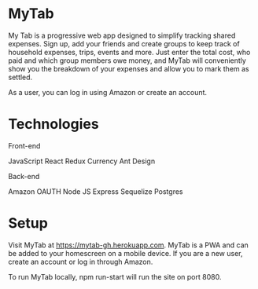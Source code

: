 # MyTab

My Tab is a progressive web app designed to simplify tracking shared expenses. Sign up, add your friends and create groups to keep track of household expenses, trips, events and more. Just enter the total cost, who paid and which group members owe money, and MyTab will conveniently show you the breakdown of your expenses and allow you to mark them as settled.

As a user, you can log in using Amazon or create an account.

# Technologies

Front-end

JavaScript
React
Redux
Currency
Ant Design

Back-end

Amazon OAUTH
Node JS
Express
Sequelize
Postgres

# Setup

Visit MyTab at https://mytab-gh.herokuapp.com. MyTab is a PWA and can be added to your homescreen on a mobile device. If you are a new user, create an account or log in through Amazon.

To run MyTab locally, npm run-start will run the site on port 8080.
